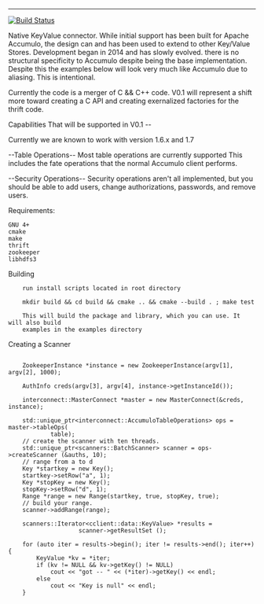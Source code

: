 
***

[![Build Status](https://travis-ci.org/phrocker/sharkbite.svg?branch=master)](https://travis-ci.org/phrocker/sharkbite)


Native KeyValue connector. While initial support has been built for Apache Accumulo, the design
can and has been used to extend to other Key/Value Stores. Development began in 2014 and has 
slowly evolved. there is no structural specificity to Accumulo despite being the base implementation.
Despite this the examples below will look very much like Accumulo due to aliasing. This is intentional.

Currently the code is a merger of C && C++ code. V0.1 will represent a shift more toward 
creating a C API and creating exernalized factories for the thrift code.

Capabilities That will be supported in V0.1  --

  Currently we are known to work with version 1.6.x and 1.7

  --Table Operations--
  Most table operations are currently supported
  This includes the fate operations that the normal Accumulo client performs.
  

  --Security Operations--
  Security operations aren't all implemented, but you should be able to add users, change authorizations, passwords,
  and remove users.


Requirements:

	GNU 4+
	cmake
	make
	thrift
	zookeeper
	libhdfs3

Building
```
	run install scripts located in root directory

	mkdir build && cd build && cmake .. && cmake --build . ; make test

	This will build the package and library, which you can use. It will also build
	examples in the examples directory
```

Creating a Scanner
```
    
    ZookeeperInstance *instance = new ZookeeperInstance(argv[1], argv[2], 1000);

    AuthInfo creds(argv[3], argv[4], instance->getInstanceId());

    interconnect::MasterConnect *master = new MasterConnect(&creds, instance);

    std::unique_ptr<interconnect::AccumuloTableOperations> ops = master->tableOps(
            table);
    // create the scanner with ten threads.
    std::unique_ptr<scanners::BatchScanner> scanner = ops->createScanner (&auths, 10);
    // range from a to d
    Key *startkey = new Key();
    startkey->setRow("a", 1);
    Key *stopKey = new Key();
    stopKey->setRow("d", 1);
    Range *range = new Range(startkey, true, stopKey, true); 
    // build your range.
    scanner->addRange(range);

    scanners::Iterator<cclient::data::KeyValue> *results =
	                scanner->getResultSet ();

    for (auto iter = results->begin(); iter != results->end(); iter++) {
        KeyValue *kv = *iter;
        if (kv != NULL && kv->getKey() != NULL)
            cout << "got -- " << (*iter)->getKey() << endl;
        else
            cout << "Key is null" << endl;
    }
```

